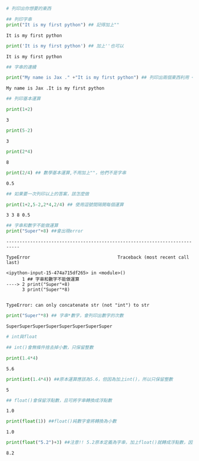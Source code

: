

```python
# 列印出你想要的東西
```


```python
## 列印字串 
print("It is my first python") ## 記得加上""
```

    It is my first python
    


```python
print('It is my first python') ## 加上''也可以
```

    It is my first python
    


```python
## 字串的連續

print("My name is Jax ." +"It is my first python") ## 列印出兩個東西利用 + 連接
```

    My name is Jax .It is my first python
    


```python
## 列印基本運算
```


```python
print(1+2) 
```

    3
    


```python
print(5-2)
```

    3
    


```python
print(2*4)
```

    8
    


```python
print(2/4) ## 數學基本運算,不用加上""，他們不是字串
```

    0.5
    


```python
## 如果要一次列印以上的答案，該怎麼做
```


```python
print(1+2,5-2,2*4,2/4) ## 使用逗號間隔開每個運算
```

    3 3 8 0.5
    


```python
## 字串和數字不能做運算
print("Super"+8) ##會出現error
```


    ---------------------------------------------------------------------------

    TypeError                                 Traceback (most recent call last)

    <ipython-input-15-474a715df265> in <module>()
          1 ## 字串和數字不能做運算
    ----> 2 print("Super"+8)
          3 print("Super"*8)
    

    TypeError: can only concatenate str (not "int") to str



```python
print("Super"*8) ## 字串*數字，會列印出數字的次數
```

    SuperSuperSuperSuperSuperSuperSuperSuper
    


```python
# int與float
```


```python
## int()會無條件捨去掉小數，只保留整數
```


```python
print(1.4*4)
```

    5.6
    


```python
print(int(1.4*4)) ##原本運算應該為5.6，但因為加上int()，所以只保留整數
```

    5
    


```python
## float()會保留浮點數，且可將字串轉換成浮點數
```

    1.0
    


```python
print(float(1)) ##float()純數字會將轉換為小數
```

    1.0
    


```python
print(float("5.2")+3) ##注意!! 5.2原本定義為字串，加上float()就轉成浮點數，因此可以運算
```

    8.2
    


```python

```
